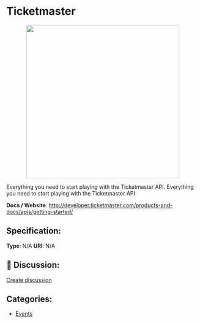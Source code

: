 # Ticketmaster
<p align="center">
    <img width="400" src="https://raw.githubusercontent.com/apis-list/apis-list/apis/ticketmaster/logo_256x256.png" />
</p>

Everything you need to start playing with the Ticketmaster API. Everything you need to start playing with the Ticketmaster API

**Docs / Website**: http://developer.ticketmaster.com/products-and-docs/apis/getting-started/

## Specification:
**Type**:  N/A 
**URI**:  N/A 

## 💬 Discussion:
[Create discussion](link)

## Categories:
- [Events](https://github.com/apis-list/apis-list#events)





